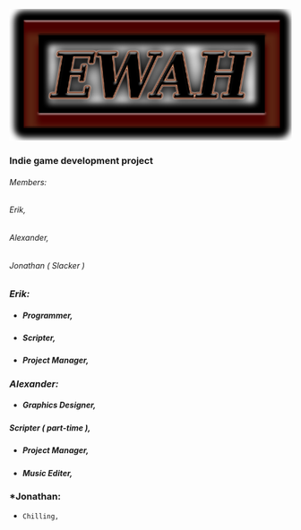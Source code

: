 ![Image of Yaktocat](https://github.com/ErikWallstrom/EW_AH/blob/master/test/res/images/Logo.png)
###     Indie game development project

######     *Members:* 

######     Erik, 

######     Alexander, 	

######     Jonathan ( Slacker ) 

###     *Erik:*

* #####     Programmer,
                            
* #####     Scripter,

* #####     Project Manager,

###     *Alexander:* 

* #####     Graphics Designer,

#####     Scripter ( part-time ),

* #####     Project Manager,

* #####     Music Editer, 

###     *Jonathan:

*     Chilling,







